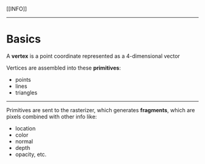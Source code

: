 [[INFO]]

---
# Basics
A **vertex** is a point coordinate represented as a 4-dimensional vector

Vertices are assembled into these **primitives**: 
- points
- lines
- triangles

---
Primitives are sent to the rasterizer, which generates **fragments**, which are pixels combined with other info like:
- location
- color
- normal
- depth
- opacity, etc.

